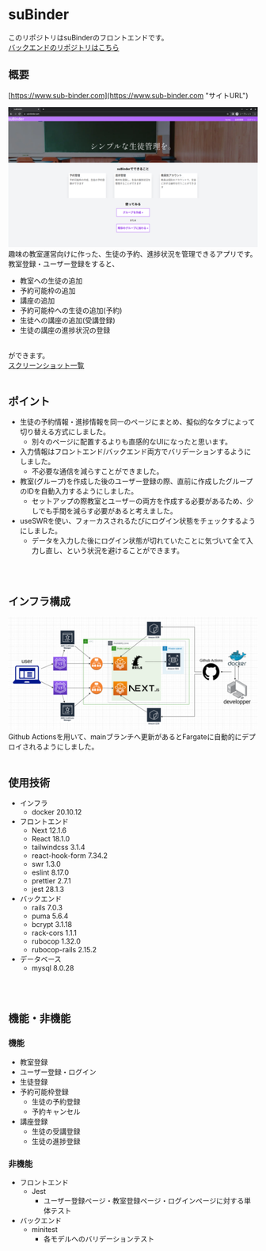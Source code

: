 # suBinder
このリポジトリはsuBinderのフロントエンドです。  
[バックエンドのリポジトリはこちら](https://github.com/Pankun-coder/e-carte_backend "バックエンドのリポジトリ")
## 概要

[https://www.sub-binder.com](https://www.sub-binder.com "サイトURL")  

![ランディングページ](https://github.com/Pankun-coder/github-images/blob/main/suBinder/screenshots/pc_landing-page.png)
趣味の教室運営向けに作った、生徒の予約、進捗状況を管理できるアプリです。  
教室登録・ユーザー登録をすると、

- 教室への生徒の追加
- 予約可能枠の追加
- 講座の追加
- 予約可能枠への生徒の追加(予約)
- 生徒への講座の追加(受講登録)
- 生徒の講座の進捗状況の登録
  <br>
  <br>

ができます。  
[スクリーンショット一覧](https://github.com/Pankun-coder/github-images/tree/main/suBinder/screenshots "スクリーンショット一覧")
<br>
<br>


## ポイント
- 生徒の予約情報・進捗情報を同一のページにまとめ、擬似的なタブによって切り替える方式にしました。  
  - 別々のページに配置するよりも直感的なUIになったと思います。
- 入力情報はフロントエンド/バックエンド両方でバリデーションするようにしました。
  - 不必要な通信を減らすことができました。
- 教室(グループ)を作成した後のユーザー登録の際、直前に作成したグループのIDを自動入力するようにしました。
  - セットアップの際教室とユーザーの両方を作成する必要があるため、少しでも手間を減らす必要があると考えました。
- useSWRを使い、フォーカスされるたびにログイン状態をチェックするようにしました。
  - データを入力した後にログイン状態が切れていたことに気づいて全て入力し直し、という状況を避けることができます。
<br>
<br>


## インフラ構成
![インフラ構成図](https://github.com/Pankun-coder/github-images/blob/main/suBinder/infrastructures.png)
Github Actionsを用いて、mainブランチへ更新があるとFargateに自動的にデプロイされるようにしました。
<br>
<br>

## 使用技術
- インフラ
  - docker 20.10.12
- フロントエンド
  - Next 12.1.6
  - React 18.1.0
  - tailwindcss 3.1.4
  - react-hook-form 7.34.2
  - swr 1.3.0
  - eslint 8.17.0
  - prettier 2.7.1
  - jest 28.1.3
- バックエンド
  - rails 7.0.3
  - puma 5.6.4
  - bcrypt 3.1.18
  - rack-cors 1.1.1
  - rubocop 1.32.0
  - rubocop-rails 2.15.2
- データベース
  - mysql 8.0.28
<br>
<br>

## 機能・非機能
### 機能
- 教室登録
- ユーザー登録・ログイン
- 生徒登録
- 予約可能枠登録
  - 生徒の予約登録
  - 予約キャンセル
- 講座登録
  - 生徒の受講登録
  - 生徒の進捗登録
### 非機能
- フロントエンド
  - Jest
    - ユーザー登録ページ・教室登録ページ・ログインページに対する単体テスト
- バックエンド
  - minitest
    - 各モデルへのバリデーションテスト
